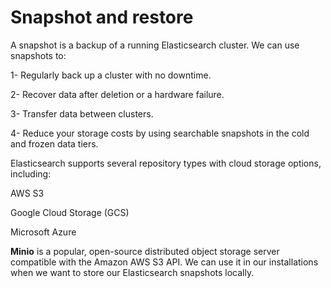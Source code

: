 # Snapshot and restore

A snapshot is a backup of a running Elasticsearch cluster. We can use snapshots to:

1-  Regularly back up a cluster with no downtime.

2-  Recover data after deletion or a hardware failure.

3-  Transfer data between clusters.

4-  Reduce your storage costs by using searchable snapshots in the cold and frozen data tiers.


Elasticsearch supports several repository types with cloud storage options, including:

AWS S3

Google Cloud Storage (GCS)

Microsoft Azure


**Minio** is a popular, open-source distributed object storage server compatible with the Amazon AWS S3 API. We can use it in our installations when we want to store our Elasticsearch snapshots locally.





